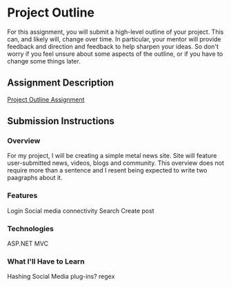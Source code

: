 # Project Outline
For this assignment, you will submit a high-level outline of your project. This can, and likely will, change over time. In particular, your mentor will provide feedback and direction and feedback to help sharpen your ideas. So don't worry if you feel unsure about some aspects of the outline, or if you have to change some things later.

## Assignment Description
[Project Outline Assignment](https://education.launchcode.org/liftoff/assignments/project-outline/)

## Submission Instructions

### Overview
For my project, I will be creating a simple metal news site. Site will feature user-submitted news, videos, blogs and community. This overview does not require more than a sentence and I resent being expected to write two paagraphs about it.
### Features
Login
Social media connectivity
Search
Create post
### Technologies
ASP.NET MVC
### What I'll Have to Learn
Hashing
Social Media plug-ins?
regex
